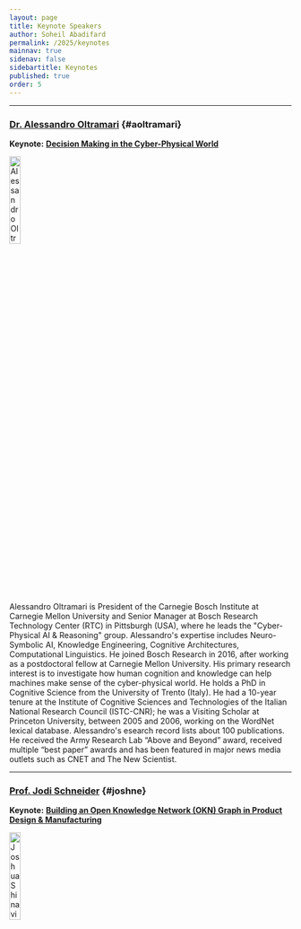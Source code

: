 ```yaml
---
layout: page
title: Keynote Speakers
author: Soheil Abadifard
permalink: /2025/keynotes
mainnav: true
sidenav: false
sidebartitle: Keynotes
published: true
order: 5
---
```


----------------------------------------------------------------

### [**Dr. Alessandro Oltramari**](https://us2ts.org/2025/keynote-alessandro-oltramari) {#aoltramari}

**Keynote:** [**Decision Making in the Cyber-Physical World**](https://us2ts.org/2025/keynote-alessandro-oltramari)

[<img src="https://us2ts.org/2025/images/OltramariHeadshot.jpeg" alt="Alessandro Oltramari" width="20%">](https://us2ts.org/2025/keynote-alessandro-oltramari)

Alessandro Oltramari is President of the Carnegie Bosch Institute at Carnegie Mellon University and Senior Manager at Bosch Research Technology Center (RTC) in Pittsburgh (USA), where he leads the "Cyber-Physical AI & Reasoning" group.
Alessandro's expertise includes Neuro-Symbolic AI, Knowledge Engineering, Cognitive Architectures, Computational Linguistics.
He joined Bosch Research in 2016, after working as a postdoctoral fellow at Carnegie Mellon University. His primary research interest is to investigate how human cognition and knowledge can help machines make sense of the cyber-physical world. He holds a PhD in Cognitive Science from the University of Trento (Italy). He had a 10-year tenure at the Institute of Cognitive Sciences and Technologies of the Italian National Research Council (ISTC-CNR); he was a Visiting Scholar at Princeton University, between 2005 and 2006, working on the WordNet lexical database. Alessandro's esearch record lists about 100 publications. He received the Army Research Lab “Above and Beyond” award, received multiple “best paper” awards and has been featured in major news media outlets such as CNET and The New Scientist.


----------------------------------------------------------------

### [**Prof. Jodi Schneider**](https://us2ts.org/2020/keynote-joshua-shinavier) {#joshne}

**Keynote:** [**Building an Open Knowledge Network (OKN) Graph in Product Design & Manufacturing**](https://us2ts.org/2025/keynote-jodi-schneider)

[<img src="https://us2ts.org/2020/images/joshua-shinavier.png" alt="Joshua Shinavier" width="20%">](https://us2ts.org/2025/keynote-jodi-schneider)

